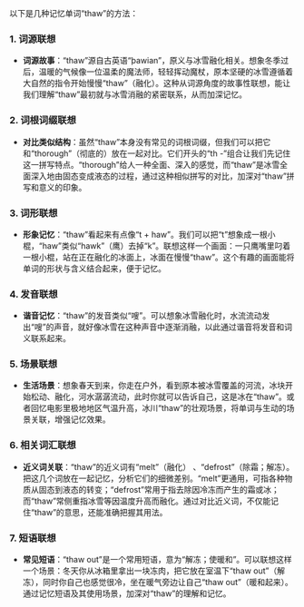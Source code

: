以下是几种记忆单词“thaw”的方法：

### 1. 词源联想
 - **词源故事**：“thaw”源自古英语“þawian”，原义与冰雪融化相关。想象冬季过后，温暖的气候像一位温柔的魔法师，轻轻挥动魔杖，原本坚硬的冰雪遵循着大自然的指令开始慢慢“thaw”（融化）。这种从词源角度的故事性联想，能让我们理解“thaw”最初就与冰雪消融的紧密联系，从而加深记忆。

### 2. 词根词缀联想
 - **对比类似结构**：虽然“thaw”本身没有常见的词根词缀，但我们可以把它和“thorough”（彻底的）放在一起对比。它们开头的“th -”组合让我们先记住这一拼写特点。“thorough”给人一种全面、深入的感觉，而“thaw”是冰雪全面深入地由固态变成液态的过程，通过这种相似拼写的对比，加深对“thaw”拼写和意义的印象。

### 3. 词形联想
 - **形象记忆**：“thaw”看起来有点像“t + haw”。我们可以把“t”想象成一根小棍，“haw”类似“hawk”（鹰）去掉“k”。联想这样一个画面：一只鹰嘴里叼着一根小棍，站在正在融化的冰面上，冰面在慢慢“thaw”。这个有趣的画面能将单词的形状与含义结合起来，便于记忆。

### 4. 发音联想
 - **谐音记忆**：“thaw”的发音类似“嗖”。可以想象冰雪融化时，水流流动发出“嗖”的声音，就好像冰雪在这种声音中逐渐消融，以此通过谐音将发音和词义联系起来。

### 5. 场景联想
 - **生活场景**：想象春天到来，你走在户外，看到原本被冰雪覆盖的河流，冰块开始松动、融化，河水潺潺流动，此时你就可以告诉自己，这是冰在“thaw”。或者回忆电影里极地地区气温升高，冰川“thaw”的壮观场景，将单词与生动的场景关联，增强记忆效果。

### 6. 相关词汇联想
 - **近义词关联**：“thaw”的近义词有“melt”（融化） 、“defrost”（除霜；解冻）。把这几个词放在一起记忆，分析它们的细微差别。“melt”更通用，可指各种物质从固态到液态的转变；“defrost”常用于指去除因冷冻而产生的霜或冰；而“thaw”常侧重指冰雪等因温度升高而融化。通过对比近义词，不仅能记住“thaw”的意思，还能准确把握其用法。

### 7. 短语联想
 - **常见短语**：“thaw out”是一个常用短语，意为“解冻；使暖和”。可以联想这样一个场景：冬天你从冰箱里拿出一块冻肉，把它放在室温下“thaw out”（解冻），同时你自己也感觉很冷，坐在暖气旁边让自己“thaw out”（暖和起来）。通过记忆短语及其使用场景，加深对“thaw”的理解和记忆。 